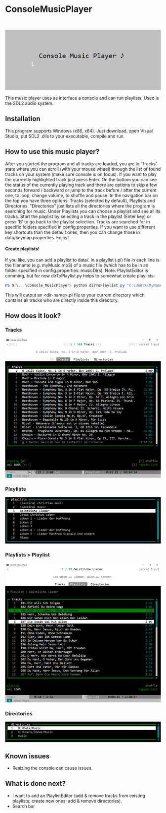 # ConsoleMusicPlayer
<br>
<p align="center">
<img src="preview-imgs/consoleMusicPlayer_loadingScreen.gif" alt="consoleMusicPlayer_menuAllMusic"/> <br>
</p>
This music player uses as interface a console and can run playlists. Used is the SDL2 audio system.

## Installation
This program supports Windows (x86, x64). Just download, open Visual Studio, put SDL2 .dlls to your executable, compile and run. 

## How to use this music player?
After you started the program and all tracks are loaded, you are in 'Tracks' state where you can scroll (with your mouse wheel) through the list of found tracks on your system (make sure console is on focus). If you want to play the currently highlighted track just press Enter. On the bottom you can see the status of the currently playing track and there are options to skip a few seconds forward / backward or jump to the track before / after the current one, to loop, change volume, to shuffle and pause.
In the navigation bar on the top you have three options: Tracks (selected by default), Playlists and Directories. "Directories" just lists all the directories where the program is searching for music. Under Playlists you can choose a playlist and see all its tracks. Start the playlist by selecting a track in the playlist (Enter key) or press 'B' to go back to the playlist selection. Tracks are searched for in specific folders specified in config.properties. If you want to use different key shortcuts than the default ones, then you can change those in data/keymap.properties. 
Enjoy!
#### Create playlists!
If you like, you can add a playlist to data/. In a playlist (.pl) file in each line is the filename (e.g. myMusic.mp3) of a music file (which has to be in an folder specified in config.properties::musicDirs). Note: PlaylistEditor is comming, but for now dirToPlaylist.py helps to somewhat create playlists:

```powershell
PS D:\...\Console_MusicPlayer> python dirToPlaylist.py "C:\Users\MyName\Musik"
```

This will output an \<dir-name\>.pl file to your current directory which contains all tracks who are directly inside this directory. 

## How does it look?
### Tracks
<img src="preview-imgs/consoleMusicPlayer_trackState.PNG" alt="consoleMusicPlayer_trackState"/>

### Playlists
<img src="preview-imgs/consoleMusicPlayer_playlistState.PNG" alt="consoleMusicPlayer_playlistState"/>

### Playlists > Playlist
<img src="preview-imgs/consoleMusicPlayer_playlistStateInsidePlaylist.PNG" alt="consoleMusicPlayer_playlistStateInsidePlaylist"/>

### Directories
<img src="preview-imgs/consoleMusicPlayer_directoriesState.PNG" alt="consoleMusicPlayer_directoriesState"/>

## Known issues
- Resizing the console can cause issues.

## What is done next?
- I want to add an PlaylistEditor (add & remove tracks from existing playlists; create new ones; add & remove directories).
- Search bar